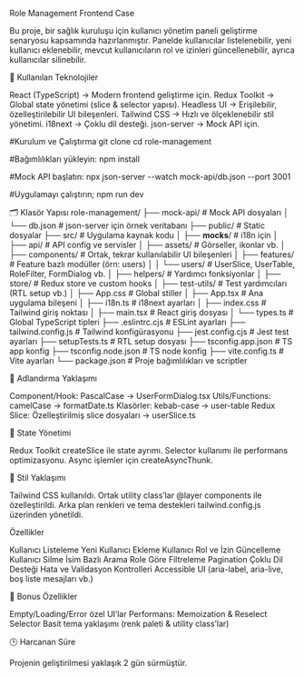 Role Management Frontend Case

Bu proje, bir sağlık kuruluşu için kullanıcı yönetim paneli geliştirme senaryosu kapsamında hazırlanmıştır.
Panelde kullanıcılar listelenebilir, yeni kullanıcı eklenebilir, mevcut kullanıcıların rol ve izinleri güncellenebilir, ayrıca kullanıcılar silinebilir.

🚀 Kullanılan Teknolojiler

React (TypeScript) → Modern frontend geliştirme için.
Redux Toolkit → Global state yönetimi (slice & selector yapısı).
Headless UI → Erişilebilir, özelleştirilebilir UI bileşenleri.
Tailwind CSS → Hızlı ve ölçeklenebilir stil yönetimi.
i18next → Çoklu dil desteği.
json-server → Mock API için.

#Kurulum ve Çalıştırma
git clone <repo-url>
cd role-management

#Bağımlılıkları yükleyin:
npm install

#Mock API başlatın:
npx json-server --watch mock-api/db.json --port 3001

#Uygulamayı çalıştırın;
npm run dev

🗂 Klasör Yapısı
role-management/
├── mock-api/ # Mock API dosyaları
│ └── db.json # json-server için örnek veritabanı
├── public/ # Static dosyalar
├── src/ # Uygulama kaynak kodu
│ ├── **mocks**/ # i18n için
│ ├── api/ # API config ve servisler
│ ├── assets/ # Görseller, ikonlar vb.
│ ├── components/ # Ortak, tekrar kullanılabilir UI bileşenleri
│ ├── features/ # Feature bazlı modüller (örn: users)
│ │ └── users/ # UserSlice, UserTable, RoleFilter, FormDialog vb.
│ ├── helpers/ # Yardımcı fonksiyonlar
│ ├── store/ # Redux store ve custom hooks
│ ├── test-utils/ # Test yardımcıları (RTL setup vb.)
│ ├── App.css # Global stiller
│ ├── App.tsx # Ana uygulama bileşeni
│ ├── i18n.ts # i18next ayarları
│ ├── index.css # Tailwind giriş noktası
│ ├── main.tsx # React giriş dosyası
│ └── types.ts # Global TypeScript tipleri
├── .eslintrc.cjs # ESLint ayarları
├── tailwind.config.js # Tailwind konfigürasyonu
├── jest.config.cjs # Jest test ayarları
├── setupTests.ts # RTL setup dosyası
├── tsconfig.app.json # TS app konfig
├── tsconfig.node.json # TS node konfig
├── vite.config.ts # Vite ayarları
└── package.json # Proje bağımlılıkları ve scriptler

📌 Adlandırma Yaklaşımı

Component/Hook: PascalCase → UserFormDialog.tsx
Utils/Functions: camelCase → formatDate.ts
Klasörler: kebab-case → user-table
Redux Slice: Özelleştirilmiş slice dosyaları → userSlice.ts

📌 State Yönetimi

Redux Toolkit createSlice ile state ayrımı.
Selector kullanımı ile performans optimizasyonu.
Async işlemler için createAsyncThunk.

📌 Stil Yaklaşımı

Tailwind CSS kullanıldı.
Ortak utility class’lar @layer components ile özelleştirildi.
Arka plan renkleri ve tema destekleri tailwind.config.js üzerinden yönetildi.

Özellikler

Kullanıcı Listeleme
Yeni Kullanıcı Ekleme
Kullanıcı Rol ve İzin Güncelleme
Kullanıcı Silme
İsim Bazlı Arama
Role Göre Filtreleme
Pagination
Çoklu Dil Desteği
Hata ve Validasyon Kontrolleri
Accessible UI (aria-label, aria-live, boş liste mesajları vb.)

🎨 Bonus Özellikler

Empty/Loading/Error özel UI’lar
Performans: Memoization & Reselect Selector
Basit tema yaklaşımı (renk paleti & utility class’lar)

🕒 Harcanan Süre

Projenin geliştirilmesi yaklaşık 2 gün sürmüştür.
